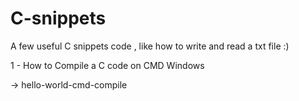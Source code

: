 # C-snippets
A few useful C snippets code , like how to write and read a txt file :)

1 - How to Compile a C code on CMD Windows

  -> hello-world-cmd-compile
